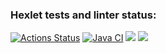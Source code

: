 ### Hexlet tests and linter status:
[![Actions Status](https://github.com/IlnazKamalov/java-project-73/workflows/hexlet-check/badge.svg)](https://github.com/IlnazKamalov/java-project-73/actions)
[![Java CI](https://github.com/IlnazKamalov/java-project-73/actions/workflows/JavaCI.yml/badge.svg)](https://github.com/IlnazKamalov/java-project-73/actions/workflows/JavaCI.yml)
<a href="https://codeclimate.com/github/IlnazKamalov/java-project-73/maintainability"><img src="https://api.codeclimate.com/v1/badges/067b24e5879e6a9ed89c/maintainability" /></a>
<a href="https://codeclimate.com/github/IlnazKamalov/java-project-73/test_coverage"><img src="https://api.codeclimate.com/v1/badges/067b24e5879e6a9ed89c/test_coverage" /></a>

